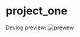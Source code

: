 # project_one

Devlog preview:
![preview](https://user-images.githubusercontent.com/2859122/39193673-6788cabe-47dc-11e8-9b73-1a21053e2003.gif)
